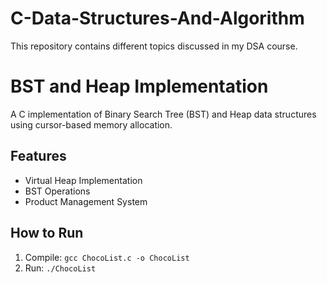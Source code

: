 # C-Data-Structures-And-Algorithm

This repository contains different topics discussed in my DSA course.

# BST and Heap Implementation

A C implementation of Binary Search Tree (BST) and Heap data structures using cursor-based memory allocation.

## Features
- Virtual Heap Implementation
- BST Operations
- Product Management System

## How to Run
1. Compile: `gcc ChocoList.c -o ChocoList`
2. Run: `./ChocoList`

